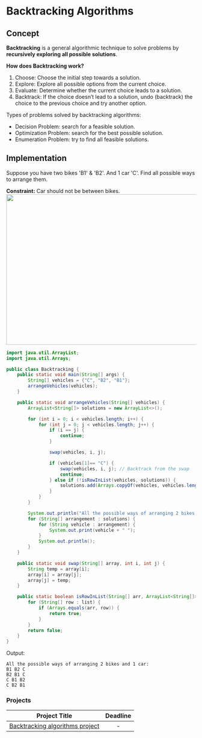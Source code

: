 # Backtracking Algorithms

## Concept 
**Backtracking** is a general algorithmic technique to solve problems by **recursively exploring all possible solutions**.

**How does Backtracking work?**

1. Choose: Choose the initial step towards a solution.
2. Explore: Explore all possible options from the current choice.
3. Evaluate: Determine whether the current choice leads to a solution.
4. Backtrack: If the choice doesn’t lead to a solution, undo (backtrack) the choice to the previous choice and try another option.

Types of problems solved by backtracking algorithms:

- Decision Problem: search for a feasible solution.
- Optimization Problem: search for the best possible solution.
- Enumeration Problem: try to find all feasible solutions.

## Implementation
Suppose you have two bikes 'B1' & 'B2'. And 1 car 'C'. Find all possible ways to arrange them. 

**Constraint:** Car should not be between bikes.
<img src="https://github.com/SAFCSP-Team/data-structures-and-algorithms-bootcamp/assets/148013077/bf6cc992-fdd8-41e4-bf3f-6f23ddb14af2" width="1000" height="400" />
```java
import java.util.ArrayList;
import java.util.Arrays;

public class Backtracking {
    public static void main(String[] args) {
        String[] vehicles = {"C", "B2", "B1"};
        arrangeVehicles(vehicles);
    }

    public static void arrangeVehicles(String[] vehicles) {
        ArrayList<String[]> solutions = new ArrayList<>();

        for (int i = 0; i < vehicles.length; i++) {
            for (int j = 0; j < vehicles.length; j++) {
                if (i == j) {
                    continue;
                }

                swap(vehicles, i, j);

                if (vehicles[1]== "C") {
                    swap(vehicles, i, j); // Backtrack from the swap
                    continue;
                } else if (!isRowInList(vehicles, solutions)) {
                    solutions.add(Arrays.copyOf(vehicles, vehicles.length));
                }
            }
        }

        System.out.println("All the possible ways of arranging 2 bikes and 1 car:");
        for (String[] arrangement : solutions) {
            for (String vehicle : arrangement) {
                System.out.print(vehicle + " ");
            }
            System.out.println();
        }
    }

    public static void swap(String[] array, int i, int j) {
        String temp = array[i];
        array[i] = array[j];
        array[j] = temp;
    }

    public static boolean isRowInList(String[] arr, ArrayList<String[]> list) {
        for (String[] row : list) {
            if (Arrays.equals(arr, row)) {
                return true;
            }
        }
        return false;
    }
}
```
Output:
```
All the possible ways of arranging 2 bikes and 1 car:
B1 B2 C 
B2 B1 C 
C B1 B2 
C B2 B1 
```

### Projects

|Project Title | Deadline |
|:-----------:|:-------------:|
|[Backtracking algorithms project](https://github.com/SAFCSP-Team/backtracking-algorithms-project) | - | 

